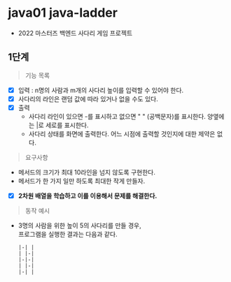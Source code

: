# java01 java-ladder
- 2022 마스터즈 백엔드 사다리 게임 프로젝트

## 1단계
> 기능 목록
- [x] 입력 : n명의 사람과 m개의 사다리 높이를 입력할 수 있어야 한다.
- [x] 사다리의 라인은 랜덤 값에 따라 있거나 없을 수도 있다.
- [x] 출력
    - 사다리 라인이 있으면 -를 표시하고 없으면 " " (공백문자)를 표시한다. 양옆에는 |로 세로를 표시한다.
    - 사다리 상태를 화면에 출력한다. 어느 시점에 출력할 것인지에 대한 제약은 없다.

> 요구사항
- 메서드의 크기가 최대 10라인을 넘지 않도록 구현한다.
- 메서드가 한 가지 일만 하도록 최대한 작게 만들자.
- [x] **2차원 배열을 학습하고 이를 이용해서 문제를 해결한다.**

> 동작 예시
- 3명의 사람을 위한 높이 5의 사다리를 만들 경우,    
  프로그램을 실행한 결과는 다음과 같다.
  ```
  |-| |
  | |-|
  |-|-|
  | |-|
  |-| |
  ```